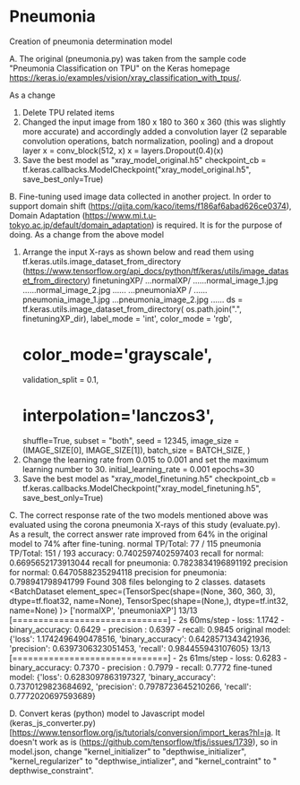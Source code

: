 # Pneumonia
Creation of pneumonia determination model

A.
The original (pneumonia.py) was taken from the sample code "Pneumonia Classification on TPU" on the Keras homepage https://keras.io/examples/vision/xray_classification_with_tpus/.

As a change
1. Delete TPU related items
2. Changed the input image from 180 x 180 to 360 x 360 (this was slightly more accurate) and accordingly added a convolution layer (2 separable convolution operations, batch normalization, pooling) and a dropout layer
     x = conv_block(512, x)
     x = layers.Dropout(0.4)(x)
3. Save the best model as "xray_model_original.h5"
checkpoint_cb = tf.keras.callbacks.ModelCheckpoint("xray_model_original.h5", save_best_only=True)
 


B.
Fine-tuning used image data collected in another project. In order to support domain shift (https://qiita.com/kaco/items/f186af6abad626ce0374), Domain Adaptation (https://www.mi.t.u-tokyo.ac.jp/default/domain_adaptation) is required. It is for the purpose of doing.
As a change from the above model
1. Arrange the input X-rays as shown below and read them using tf.keras.utils.image_dataset_from_directory (https://www.tensorflow.org/api_docs/python/tf/keras/utils/image_dataset_from_directory)
finetuningXP/
...normalXP/
......normal_image_1.jpg
......normal_image_2.jpg
......
...pneumoniaXP /
...... pneumonia_image_1.jpg
...pneumonia_image_2.jpg
......
ds = tf.keras.utils.image_dataset_from_directory(
     os.path.join(".", finetuningXP_dir),
     label_mode = 'int',
     color_mode = 'rgb',
     # color_mode='grayscale',
     validation_split = 0.1,
     # interpolation='lanczos3',
     shuffle=True,
     subset = "both",
     seed = 12345,
     image_size = (IMAGE_SIZE[0], IMAGE_SIZE[1]),
     batch_size = BATCH_SIZE,
)
2. Change the learning rate from 0.015 to 0.001 and set the maximum learning number to 30.
initial_learning_rate = 0.001
epochs=30
3. Save the best model as "xray_model_finetuning.h5"
checkpoint_cb = tf.keras.callbacks.ModelCheckpoint("xray_model_finetuning.h5", save_best_only=True)
 


C.
The correct response rate of the two models mentioned above was evaluated using the corona pneumonia X-rays of this study (evaluate.py). As a result, the correct answer rate improved from 64% in the original model to 74% after fine-tuning.
normal TP/Total: 77 / 115
pneumonia TP/Total: 151 / 193
accuracy: 0.7402597402597403
recall for normal: 0.6695652173913044
recall for pneumonia: 0.7823834196891192
precision for normal: 0.6470588235294118
precision for pneumonia: 0.798941798941799
Found 308 files belonging to 2 classes.
datasets <BatchDataset element_spec=(TensorSpec(shape=(None, 360, 360, 3), dtype=tf.float32, name=None), TensorSpec(shape=(None,), dtype=tf.int32, name=None) )>
['normalXP', 'pneumoniaXP']
13/13 [==============================] - 2s 60ms/step - loss: 1.1742 - binary_accuracy: 0.6429 - precision : 0.6397 - recall: 0.9845
original model: {'loss': 1.1742496490478516, 'binary_accuracy': 0.6428571343421936, 'precision': 0.6397306323051453, 'recall': 0.984455943107605}
13/13 [==============================] - 2s 61ms/step - loss: 0.6283 - binary_accuracy: 0.7370 - precision : 0.7979 - recall: 0.7772
fine-tuned model: {'loss': 0.6283097863197327, 'binary_accuracy': 0.7370129823684692, 'precision': 0.7978723645210266, 'recall': 0.7772020697593689}


D.
Convert keras (python) model to Javascript model (keras_js_converter.py) [https://www.tensorflow.org/js/tutorials/conversion/import_keras?hl=ja. It doesn't work as is (https://github.com/tensorflow/tfjs/issues/1739), so in model.json, change "kernel_initializer" to "depthwise_initializer", "kernel_regularizer" to "depthwise_intializer", and "kernel_contraint" to " depthwise_constraint".
